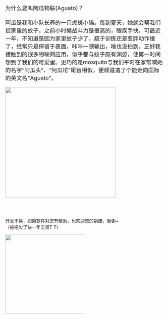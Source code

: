 <br>
<br>

<div style="font-size: 1.1rem">为什么要叫<span style="color: var(--secondary-color)">阿瓜物联(Aguato)</span>？<br><br>阿瓜是我和小队长养的一只虎斑小猫。每到夏天，她就会帮我们捉家里的蚊子，之前小时候战斗力是很高的，眼疾手快。可最近一年，不知道是因为家里蚊子少了，疏于训练还是变胖动作慢了，经常只是停留于表面，咔咔一顿输出，啥也没拍到。正好我接触到的很多物联网应用，似乎都与蚊子颇有渊源，便第一时间想到了我们的可爱蛋。更巧的是mosquito与我们平时在家常喊她的名字“阿瓜头”、“阿瓜坨”尾音相似，便顺道造了个能走向国际的英文名"Aguato"。</div>

<br>

<img src="/images/Snipaste_2025-07-01_21-28-54.png" width="350">

<br><br>

开发不易，如果软件对您有帮助，也欢迎您的捐赠，谢谢~<br>（被拖欠了快一年工资T T）

<img src="/images/微信图片_20250701213414.jpg" width="250">
